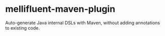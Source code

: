 # mellifluent-maven-plugin
Auto-generate Java internal DSLs with Maven, without adding annotations to existing code.
